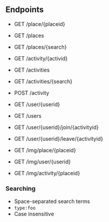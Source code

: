 ## Endpoints

* GET /place/{placeid}
* GET /places
* GET /places/{search}

* GET /activity/{activid}
* GET /activities
* GET /activities/{search}
* POST /activity

* GET /user/{userid}
* GET /users

* GET /user/{userid}/join/{activityid}
* GET /user/{userid}/leave/{activityid}

* GET /img/place/{placeid}
* GET /img/user/{userid}
* GET /img/activity/{placeid}

### Searching

* Space-separated search terms
* `type:foo`
* Case insensitive
